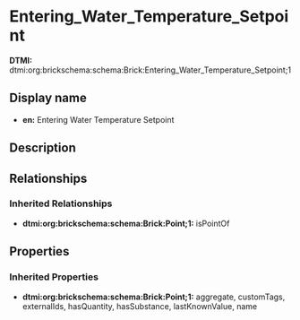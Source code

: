 # Entering_Water_Temperature_Setpoint
**DTMI:** dtmi:org:brickschema:schema:Brick:Entering_Water_Temperature_Setpoint;1
## Display name
- **en:** Entering Water Temperature Setpoint
## Description
## Relationships
### Inherited Relationships
* **dtmi:org:brickschema:schema:Brick:Point;1:** isPointOf
## Properties
### Inherited Properties
* **dtmi:org:brickschema:schema:Brick:Point;1:** aggregate, customTags, externalIds, hasQuantity, hasSubstance, lastKnownValue, name
